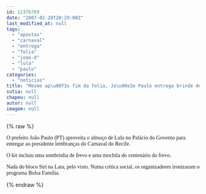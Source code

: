 ```yaml
---
id: 12376769
date: "2007-02-28T20:29:00Z"
last_modified_at: null
tags:
  - "apostas"
  - "carnaval"
  - "entrega"
  - "folia"
  - "joao-d"
  - "lula"
  - "paulo"
categories:
  - "noticias"
title: "Mesmo ap\u00f3s fim da folia, Jo\u00e3o Paulo entrega brinde de Carnaval a Lula"
sutia: null
chapeu: null
autor: null
imagem: null
---
```

{% raw %}
<p><P><FONT face=Verdana>O prefeito João Paulo (PT) aproveita o almoço de Lula no Palácio do Governo para entregar ao presidente lembranças do Carnaval do Recife. </FONT></P></p>
<p><P><FONT face=Verdana>O kit incluiu uma sombrinha de frevo e uma mochila do centenário do frevo.</FONT></P></p>
<p><P><FONT face=Verdana>Nada do bloco Siri na Lata, pelo visto. Numa crítica social, os organizadores ironizaram o programa Bolsa Família.<BR></P></FONT> </p>
{% endraw %}